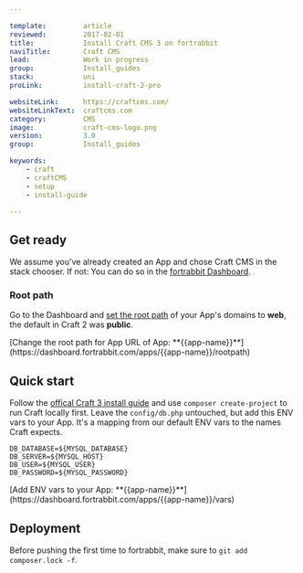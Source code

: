 ```yaml
---

template:         article
reviewed:         2017-02-01
title:            Install Craft CMS 3 on fortrabbit
naviTitle:        Craft CMS
lead:             Work in progress
group:            Install_guides
stack:            uni
proLink:          install-craft-2-pro

websiteLink:      https://craftcms.com/
websiteLinkText:  craftcms.com
category:         CMS
image:            craft-cms-logo.png
version:          3.0
group:            Install_guides

keywords:
    - craft
    - craftCMS
    - setup
    - install-guide

---
```



## Get ready

We assume you've already created an App and chose Craft CMS in the stack chooser. If not: You can do so in the [fortrabbit Dashboard](/dashboard).

### Root path

Go to the Dashboard and [set the root path](/app#toc-root-path) of your App's domains to **web**, the default in Craft 2 was **public**.

<div markdown="1" data-user="known">
[Change the root path for App URL of App: **{{app-name}}**](https://dashboard.fortrabbit.com/apps/{{app-name}}/rootpath)
</div>


## Quick start

Follow the [offical Craft 3 install guide](https://github.com/craftcms/docs/blob/master/en/installation.md) and use `composer create-project` to run Craft locally first. 
Leave the `config/db.php` untouched, but add this ENV vars to your App. It's a mapping from our default ENV vars to the names Craft expects. 

```plain
DB_DATABASE=${MYSQL_DATABASE}
DB_SERVER=${MYSQL_HOST}
DB_USER=${MYSQL_USER}
DB_PASSWORD=${MYSQL_PASSWORD}
```

<div markdown="1" data-user="known">
[Add ENV vars to your App: **{{app-name}}**](https://dashboard.fortrabbit.com/apps/{{app-name}}/vars)
</div>

## Deployment

Before pushing the first time to fortrabbit, make sure to `git add composer.lock -f`.

